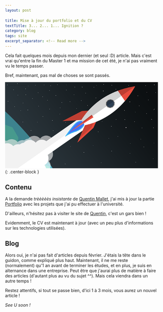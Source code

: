 ```yaml
---
layout: post

title: Mise à jour du portfolio et du CV
textTitle: 3... 2... 1... Ignition ?
category: blog
tags: site
excerpt_separator: <!-- Read more -->
---
```


Cela fait quelques mois depuis mon dernier (et seul :D) article. Mais c'est vrai qu'entre la fin
du Master 1 et ma mission de cet été, je n'ai pas vraiment vu le temps passer.

Bref, maintenant, pas mal de choses se sont passés.

<!-- Read more -->

![alt text](/assets/img/posts/space-rocket.png){: .center-block }

## Contenu

A la demande *trèèèèès insistante* de [Quentin Mallet](https://quentinmallet.tk/), j'ai mis à jour
la partie [Portfolio](/portfolio) avec les projets que j'ai pu effectuer à l'université.

D'ailleurs, n'hésitez pas à visiter le site de [Quentin](https://quentinmallet.tk/), c'est un gars bien !

Evidemment, le CV est maintenant à jour (avec un peu plus d'informations sur les technologies utilisées).

## Blog

Alors oui, je n'ai pas fait d'articles depuis février. J'étais la tête dans le guidon, comme expliqué plus haut.
Maintenant, il ne me reste (normalement) qu'1 an avant de terminer les études, et en plus, je suis en alternance
dans une entreprise. Peut être que j'aurai plus de matière à faire des articles (d'autant plus au vu du sujet ^^).
Mais cela viendra dans un autre temps !

Restez attentifs, si tout se passe bien, d'ici 1 à 3 mois, vous aurez un nouvel article !

*See U soon !*
